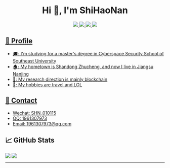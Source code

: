 
<h1 align="center">Hi 👋, I'm ShiHaoNan</h1>


<div align = "center">
    <a href="http://polarday.top/"><img src="https://img.shields.io/badge/website-%E4%B8%AA%E4%BA%BA%E7%AB%99%E7%82%B9-blue"/>
        <a href="https://blog.csdn.net/shn111"><img src="https://img.shields.io/badge/CSDN-%E5%8D%9A%E5%AE%A2-c32136"/>
            <a href="https://leetcode.cn/u/time-7d/"><img src="https://img.shields.io/badge/LeetCode-%E5%8A%9B%E6%89%A3-yellow"/>
                <a href="https://github.com/shnpd"><img src="https://img.shields.io/badge/GitHub-%E4%BB%93%E5%BA%93-black"/></div>


## 👨 Profile

- 🎓: I'm studying for a master's degree in Cyberspace Security School of Southeast University
- 🏠: My hometown is Shandong Zhucheng, and now I live in Jiangsu Nanjing
- 🎯: My research direction is mainly blockchain
- 🥳: My hobbies are travel and LOL


## 📠 Contact

- Wechat: SHN_010115
- QQ: 1961307973
- Email: 1961307973@qq.com


## &#x1f4c8; GitHub Stats

<a href="https://github.com/shnpd/shnpd">
  <img align="center" src="https://github-readme-stats.vercel.app/api/top-langs/?username=shnpd&hide=css,Javascript,html&langs_count=3&theme=transparent&alt="polarday's GitHub Stats" />
</a>

<a href="https://github.com/shnpd/shnpd">
  <img align="center" src="https://github-readme-stats.vercel.app/api?username=shnpd&show_icons=true&line_height=27&count_private=true&theme=transparent"&alt="polarday's GitHub Stats" />
</a>


---
